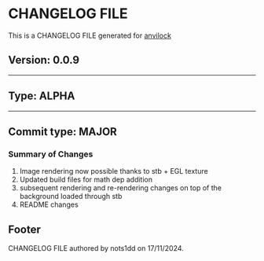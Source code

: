 # CHANGELOG FILE

This is a CHANGELOG FILE generated for [anvilock](https://github.com/muvilon/anvilock)

## Version: 0.0.9

---

## Type: **ALPHA**

---

## Commit type: **MAJOR**

### Summary of Changes

1. Image rendering now possible thanks to stb + EGL texture
2. Updated build files for math dep addition
3. subsequent rendering and re-rendering changes on top of the background loaded through stb
4. README changes

## Footer

CHANGELOG FILE authored by nots1dd on 17/11/2024.
